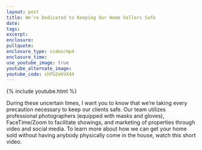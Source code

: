 ```yaml
---
layout: post
title: We’re Dedicated to Keeping Our Home Sellers Safe
date:
tags:
excerpt:
enclosure:
pullquote:
enclosure_type: video/mp4
enclosure_time:
use_youtube_image: true
youtube_alternate_image:
youtube_code: shPG2ebVX44
---
```


{% include youtube.html %}

During these uncertain times, I want you to know that we’re taking every precaution necessary to keep our clients safe. Our team utilizes professional photographers (equipped with masks and gloves), FaceTime/Zoom to facilitate showings, and marketing of properties through video and social media. To learn more about how we can get your home sold without having anybody physically come in the house, watch this short video.